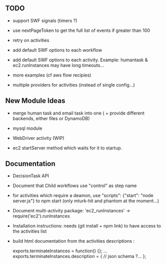 ## TODO

* support SWF signals (timers ?)

* use nextPageToken to get the full list of events if greater than 100

* retry on activities

* add default SWF options to each workflow

* add default SWF options to each activity.
   Example: humantask & ec2.runInstances may have long timeouts...

* more examples (cf aws flow recipies)

* multiple providers for activities (instead of single config...)


## New Module Ideas

* merge human task and email task into one ( + provide different backends, either files or DynamoDB)

* mysql module

* WebDriver activity (WIP)

* ec2 startServer method which waits for it to startup.

## Documentation

* DecisionTask API

* Document that Child workflows use "control" as step name

* for activities which require a deamon, use "scripts": {"start": "node server.js"} to npm start (only mturk-hit and phantom at the moment...)

* Document multi-activity package: 'ec2_runInstances' -> require('ec2').runInstances

* Installation instructions: needs (git install + npm link) to have access to the activities list

* build html documentation from the activities descriptions :

   exports.terminateInstances = function() {}; ...
   exports.terminateInstances.description = {
      // json schema ?...
   };

